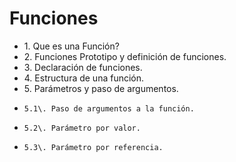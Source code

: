 # Funciones

* 1\. Que es una Función?
* 2\. Funciones Prototipo y definición de funciones.
* 3\. Declaración de funciones.
* 4\. Estructura de una función.
* 5\. Parámetros y paso de argumentos.
*     5.1\. Paso de argumentos a la función.
*     5.2\. Parámetro por valor.
*     5.3\. Parámetro por referencia.
